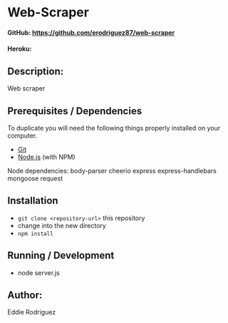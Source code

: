 # Web-Scraper
#### GitHub:  https://github.com/erodriguez87/web-scraper
#### Heroku: 

## Description:
Web scraper 

## Prerequisites / Dependencies
To duplicate you will need the following things properly installed on your computer.
* [Git](http://git-scm.com/)
* [Node.js](http://nodejs.org/) (with NPM)

Node dependencies:
  body-parser
  cheerio
  express
  express-handlebars
  mongoose
  request

## Installation
* `git clone <repository-url>` this repository
* change into the new directory
* `npm install`

## Running / Development
* node server.js

## Author:
Eddie Rodriguez